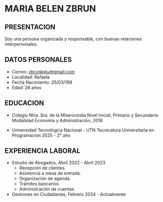 # MARIA BELEN ZBRUN

## PRESENTACION
Soy una persona organizada y responsable, con buenas relaciones interpersonales.

## DATOS PERSONALES
- Correo: zbrunbelu@gmail.com 
- Localidad: Rafaela  
- Fecha Nacimiento: 25/03/199
- Edad: 26 años

## EDUCACION
- Colegio Ntra. Sra. de la Misericordia 
Nivel Inicial, Primario y Secundario
Modalidad Economía y Administración, 2016

- Universidad Tecnológica Nacional - UTN
Tecnicatura Universitaria en Programación
2025 - 2° año


## EXPERIENCIA LABORAL
- Estudio de Abogados, Abril 2022 - Abril 2023
	* Recepción de clientes. 
	* Asistencia a mesa de entrada.
	* Organización de agenda.
	* Trámites bancarios.
	* Administración de cuentas.
- Gestiones en Ciudadanías, Febrero 2024 - Actualmente
